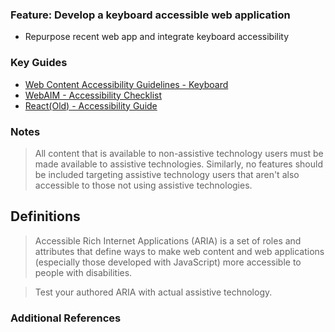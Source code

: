 ### Feature: Develop a keyboard accessible web application
- Repurpose recent web app and integrate keyboard accessibility

### Key Guides
- [Web Content Accessibility Guidelines - Keyboard](https://developer.mozilla.org/en-US/docs/Web/Accessibility/Understanding_WCAG/Keyboard)
- [WebAIM - Accessibility Checklist](https://webaim.org/techniques/keyboard/)
- [React(Old) - Accessibility Guide](https://legacy.reactjs.org/docs/accessibility.html)

### Notes
> All content that is available to non-assistive technology users must be made available to assistive technologies. Similarly, no features should be included targeting assistive technology users that aren't also accessible to those not using assistive technologies.

## Definitions
> Accessible Rich Internet Applications (ARIA) is a set of roles and attributes that define ways to make web content and web applications (especially those developed with JavaScript) more accessible to people with disabilities.

> Test your authored ARIA with actual assistive technology. 


### Additional References
